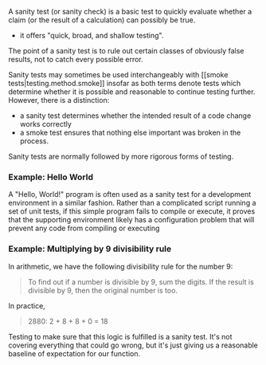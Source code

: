 
A sanity test (or sanity check) is a basic test to quickly evaluate whether a claim (or the result of a calculation) can possibly be true.
- it offers "quick, broad, and shallow testing".

The point of a sanity test is to rule out certain classes of obviously false results, not to catch every possible error.

Sanity tests may sometimes be used interchangeably with [[smoke tests|testing.method.smoke]] insofar as both terms denote tests which determine whether it is possible and reasonable to continue testing further. However, there is a distinction:
- a sanity test determines whether the intended result of a code change works correctly
- a smoke test ensures that nothing else important was broken in the process.

Sanity tests are normally followed by more rigorous forms of testing.

### Example: Hello World
A "Hello, World!" program is often used as a sanity test for a development environment in a similar fashion. Rather than a complicated script running a set of unit tests, if this simple program fails to compile or execute, it proves that the supporting environment likely has a configuration problem that will prevent any code from compiling or executing

### Example: Multiplying by 9 divisibility rule
In arithmetic, we have the following divisibility rule for the number 9:
> To find out if a number is divisible by 9, sum the digits. If the result is divisible by 9, then the original number is too.

In practice,
> 2880: 2 + 8 + 8 + 0 = 18

Testing to make sure that this logic is fulfilled is a sanity test. It's not covering everything that could go wrong, but it's just giving us a reasonable baseline of expectation for our function.
